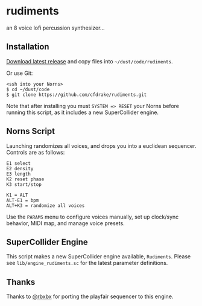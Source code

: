 # rudiments

an 8 voice lofi percussion synthesizer...

## Installation

[Download latest release](https://github.com/cfdrake/rudiments/archive/master.zip) and copy files into `~/dust/code/rudiments`.

Or use Git:

```
<ssh into your Norns>
$ cd ~/dust/code
$ git clone https://github.com/cfdrake/rudiments.git
```

Note that after installing you must `SYSTEM => RESET` your Norns before running this script, as it includes a new SuperCollider engine.

## Norns Script

Launching randomizes all voices, and drops you into a euclidean sequencer. Controls are as follows:

```
E1 select
E2 density
E3 length
K2 reset phase
K3 start/stop

K1 = ALT
ALT-E1 = bpm
ALT+K3 = randomize all voices
```

Use the `PARAMS` menu to configure voices manually, set up clock/sync behavior, MIDI map, and manage voice presets.

## SuperCollider Engine

This script makes a new SuperCollider engine available, `Rudiments`. Please see `lib/engine_rudiments.sc` for the latest parameter definitions.

## Thanks

Thanks to [@rbxbx](http://github.com/rbxbx) for porting the playfair sequencer to this engine.
